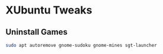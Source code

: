# XUbuntu Tweaks

## Uninstall Games
```sh
sudo apt autoremove gnome-sudoku gnome-mines sgt-launcher
```
